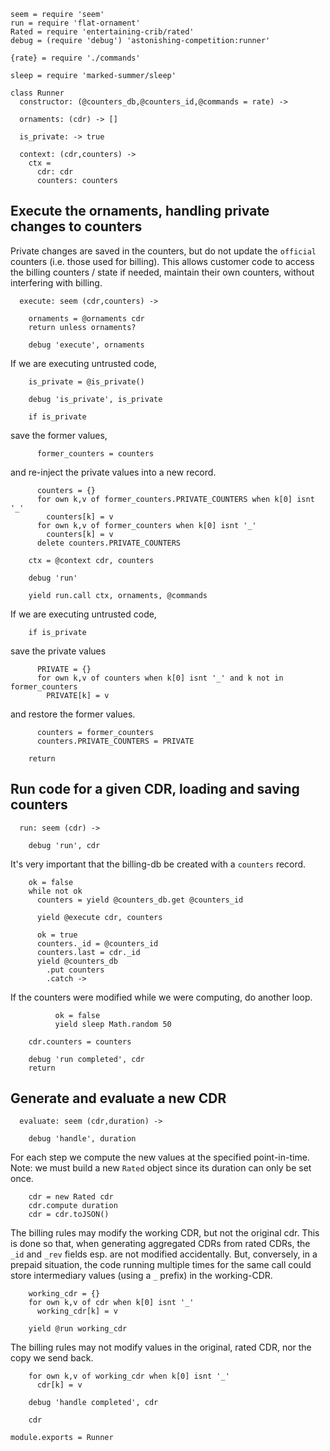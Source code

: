     seem = require 'seem'
    run = require 'flat-ornament'
    Rated = require 'entertaining-crib/rated'
    debug = (require 'debug') 'astonishing-competition:runner'

    {rate} = require './commands'

    sleep = require 'marked-summer/sleep'

    class Runner
      constructor: (@counters_db,@counters_id,@commands = rate) ->

      ornaments: (cdr) -> []

      is_private: -> true

      context: (cdr,counters) ->
        ctx =
          cdr: cdr
          counters: counters

Execute the ornaments, handling private changes to counters
-----------------------------------------------------------

Private changes are saved in the counters, but do not update the `official` counters (i.e. those used for billing).
This allows customer code to access the billing counters / state if needed, maintain their own counters, without interfering with billing.

      execute: seem (cdr,counters) ->

        ornaments = @ornaments cdr
        return unless ornaments?

        debug 'execute', ornaments

If we are executing untrusted code,

        is_private = @is_private()

        debug 'is_private', is_private

        if is_private

save the former values,

          former_counters = counters

and re-inject the private values into a new record.

          counters = {}
          for own k,v of former_counters.PRIVATE_COUNTERS when k[0] isnt '_'
            counters[k] = v
          for own k,v of former_counters when k[0] isnt '_'
            counters[k] = v
          delete counters.PRIVATE_COUNTERS

        ctx = @context cdr, counters

        debug 'run'

        yield run.call ctx, ornaments, @commands

If we are executing untrusted code,

        if is_private

save the private values

          PRIVATE = {}
          for own k,v of counters when k[0] isnt '_' and k not in former_counters
            PRIVATE[k] = v

and restore the former values.

          counters = former_counters
          counters.PRIVATE_COUNTERS = PRIVATE

        return

Run code for a given CDR, loading and saving counters
-----------------------------------------------------

      run: seem (cdr) ->

        debug 'run', cdr

It's very important that the billing-db be created with a `counters` record.

        ok = false
        while not ok
          counters = yield @counters_db.get @counters_id

          yield @execute cdr, counters

          ok = true
          counters._id = @counters_id
          counters.last = cdr._id
          yield @counters_db
            .put counters
            .catch ->

If the counters were modified while we were computing, do another loop.

              ok = false
              yield sleep Math.random 50

        cdr.counters = counters

        debug 'run completed', cdr
        return

Generate and evaluate a new CDR
-------------------------------

      evaluate: seem (cdr,duration) ->

        debug 'handle', duration

For each step we compute the new values at the specified point-in-time.
Note: we must build a new `Rated` object since its duration can only be set once.

        cdr = new Rated cdr
        cdr.compute duration
        cdr = cdr.toJSON()

The billing rules may modify the working CDR, but not the original cdr.
This is done so that, when generating aggregated CDRs from rated CDRs, the `_id` and `_rev` fields esp. are not modified accidentally.
But, conversely, in a prepaid situation, the code running multiple times for the same call could store intermediary values (using a `_` prefix) in the working-CDR.

        working_cdr = {}
        for own k,v of cdr when k[0] isnt '_'
          working_cdr[k] = v

        yield @run working_cdr

The billing rules may not modify values in the original, rated CDR,
nor the copy we send back.

        for own k,v of working_cdr when k[0] isnt '_'
          cdr[k] = v

        debug 'handle completed', cdr

        cdr

    module.exports = Runner
